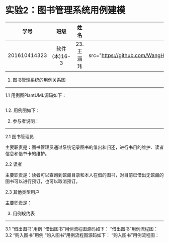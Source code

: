 实验2：图书管理系统用例建模
=======
    
学号|班级|姓名|我的照片
:-:|:-:|:-:|:-:
201610414323|软件(本)16-3|23.王涵玮|<*img src="https://github.com/WangHanWei19971211/is_analysis/blob/master/test1/myself.jpg" width="66"/>


1. 图书管理系统的用例关系图
---------
1.1 用例图PlantUML源码如下：
~~~sql
~~~

1.2. 用例图如下：

2. 参与者说明：
---------
2.1 图书管理员

主要职责是：图书管理员通过系统记录图书的借出和归还，进行书目的维护、读者信息和借书卡的维护。

2.2 读者

主要职责是：读者可以查询到馆藏目录和本人在借的图书，对目前已借出无馆藏的图书可以进行预订，也可以取消预订。

2.3 其他类型用户

主要职责是：

3. 用例规约表
-----------------
3.1 “借出图书”用例
“借出图书”用例流程图源码如下：
“借出图书”用例流程图：
3.2 “购入图书”用例
“购入图书”用例流程图源码如下：
“购入图书”用例流程图：
